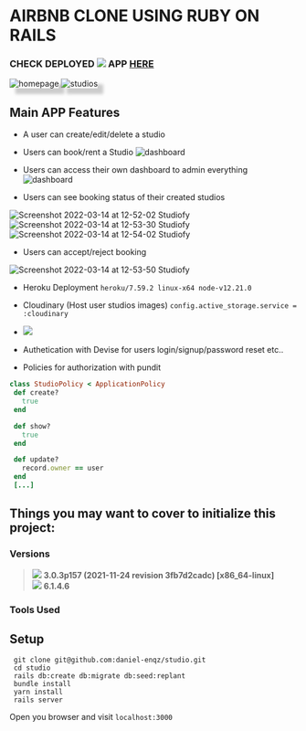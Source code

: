 # AIRBNB CLONE USING RUBY ON RAILS
### CHECK DEPLOYED <img src="https://img.shields.io/badge/Heroku-430098?style=for-the-badge&logo=heroku&logoColor=white"> APP [HERE](https://studiofy-now.herokuapp.com/)

<img src="https://user-images.githubusercontent.com/72522628/158201654-5393ee70-9e3c-4bca-b81e-a5815ec490f7.png" alt="homepage" style="box-shadow: 10px 10px 5px #ccc"/>
<img src="https://user-images.githubusercontent.com/72522628/158202967-3f0ce9b9-e2fd-49d0-8a44-2e311f0e23da.png" alt="studios" style="box-shadow: 10px 10px 5px #ccc"/>

## Main APP Features
- A user can create/edit/delete a studio
- Users can book/rent a Studio
![dashboard](https://user-images.githubusercontent.com/72522628/158202974-d2d8c39f-290f-4258-9ef8-6bc4539cdeeb.png)

- Users can access their own dashboard to admin everything
![dashboard](https://user-images.githubusercontent.com/72522628/158240393-7ff6290d-08bd-4a27-a965-4d7226758c81.png)

- Users can see booking status of their created studios

![Screenshot 2022-03-14 at 12-52-02 Studiofy](https://user-images.githubusercontent.com/72522628/158241582-f698b397-f42a-4482-a06a-7dd360a9cdd9.png)
![Screenshot 2022-03-14 at 12-53-30 Studiofy](https://user-images.githubusercontent.com/72522628/158241595-609bd802-8811-454a-99e0-06c6577afc54.png)
![Screenshot 2022-03-14 at 12-54-02 Studiofy](https://user-images.githubusercontent.com/72522628/158241740-b893e66c-6400-4d87-9c1d-01a6c2409a08.png)

- Users can accept/reject booking

![Screenshot 2022-03-14 at 12-53-50 Studiofy](https://user-images.githubusercontent.com/72522628/158241719-28e8a7b5-3e1f-4ce9-a31f-5e4360d87cb6.png)


- Heroku Deployment
`heroku/7.59.2 linux-x64 node-v12.21.0 `

- Cloudinary (Host user studios images) `config.active_storage.service = :cloudinary`
- <img src="https://img.shields.io/badge/PostgreSQL-316192?style=for-the-badge&logo=postgresql&logoColor=white">
- Authetication with Devise for users login/signup/password reset etc..
- Policies for authorization with pundit
 ```ruby
 class StudioPolicy < ApplicationPolicy
  def create?
    true
  end

  def show?
    true
  end

  def update?
    record.owner == user
  end
  [...]
```

## Things you may want to cover to initialize this project:
### Versions
> <img src="https://img.shields.io/badge/Ruby-CC342D?style=for-the-badge&logo=ruby&logoColor=white"> <strong> 3.0.3p157 (2021-11-24 revision 3fb7d2cadc) [x86_64-linux]</strong><br>
> <img src="https://img.shields.io/badge/Ruby_on_Rails-CC0000?style=for-the-badge&logo=ruby-on-rails&logoColor=white"> <strong> 6.1.4.6 </strong>
### Tools Used

## Setup

```shell
 git clone git@github.com:daniel-enqz/studio.git
 cd studio
 rails db:create db:migrate db:seed:replant
 bundle install
 yarn install
 rails server
```
Open you browser and visit `localhost:3000`
